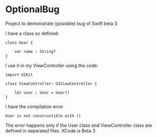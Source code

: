 OptionalBug
===========

Project to demonstrate (possible) bug of Swift beta 3

I have a class so defined:

	class User {

		var name : String?
	}

I use it in my ViewController using the code:

    import UIKit

    class ViewController: UIViewController {

        let user : User = User()
    }

I have the compilation error

    User is not constructible with ()

The error happens only if the User class and ViewController class are defined in separated files. XCode is Beta 3